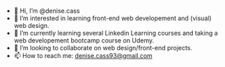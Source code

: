 - 👋 Hi, I’m @denise.cass
- 👀 I’m interested in learning front-end web developement and (visual) web design.
- 🌱 I’m currently learning several Linkedin Learning courses and taking a web developement bootcamp course on Udemy.
- 💞️ I’m looking to collaborate on web design/front-end projects.
- 📫 How to reach me: denise.cass93@gmail.com

<!---
curlygrlirl/curlygrlirl is a ✨ special ✨ repository because its `README.md` (this file) appears on your GitHub profile.
You can click the Preview link to take a look at your changes.
--->
